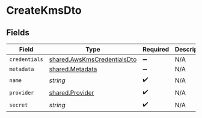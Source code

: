 # CreateKmsDto


## Fields

| Field                                                                             | Type                                                                              | Required                                                                          | Description                                                                       |
| --------------------------------------------------------------------------------- | --------------------------------------------------------------------------------- | --------------------------------------------------------------------------------- | --------------------------------------------------------------------------------- |
| `credentials`                                                                     | [shared.AwsKmsCredentialsDto](../../../sdk/models/shared/awskmscredentialsdto.md) | :heavy_minus_sign:                                                                | N/A                                                                               |
| `metadata`                                                                        | [shared.Metadata](../../../sdk/models/shared/metadata.md)                         | :heavy_minus_sign:                                                                | N/A                                                                               |
| `name`                                                                            | *string*                                                                          | :heavy_check_mark:                                                                | N/A                                                                               |
| `provider`                                                                        | [shared.Provider](../../../sdk/models/shared/provider.md)                         | :heavy_check_mark:                                                                | N/A                                                                               |
| `secret`                                                                          | *string*                                                                          | :heavy_check_mark:                                                                | N/A                                                                               |